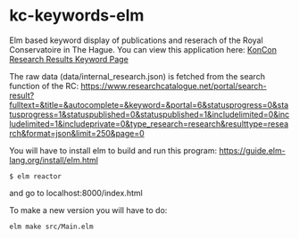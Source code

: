 # kc-keywords-elm

Elm based keyword display of publications and reserach of the Royal Conservatoire in The Hague.
You can view this application here:
[KonCon Research Results Keyword Page](https://www.researchcatalogue.net/view/496747/496748)

The raw data (data/internal_research.json) is fetched from the search function of the RC:
https://www.researchcatalogue.net/portal/search-result?fulltext=&title=&autocomplete=&keyword=&portal=6&statusprogress=0&statusprogress=1&statuspublished=0&statuspublished=1&includelimited=0&includelimited=1&includeprivate=0&type_research=research&resulttype=research&format=json&limit=250&page=0

You will have to install elm to build and run this program:
<https://guide.elm-lang.org/install/elm.html>

    $ elm reactor 
    
 and go to localhost:8000/index.html
 
To make a new version you will have to do:

`elm make src/Main.elm`


